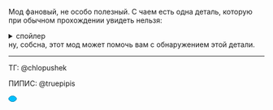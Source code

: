 Мод фановый, не особо полезный. С чаем есть одна деталь, которую при обычном прохождении увидеть нельзя:
<details>
  <summary>спойлер</summary>
  (цитата с вики)
В конце главы 4, если перед запечатыванием фонтана поговорить с Ральзеем и выбрать вариант «Не улыбаться - это нормально», то чай Ральзея будет восстанавливать не 60 ОЗ, а 100 ОЗ, несмотря на то, что в главе 3 чай стал гнилым.
</details> 
ну, собсна, этот мод может помочь вам с обнаружением этой детали.

-------------------------

ТГ: @chlopushek

ПИПИС: @truepipis

[![ПИПИС](https://raw.githubusercontent.com/pwfsn0w/deltarune-mods/refs/heads/main/pipis.png )](https://raw.githubusercontent.com/pwfsn0w/deltarune-mods/refs/heads/main/pipis_big.png)
